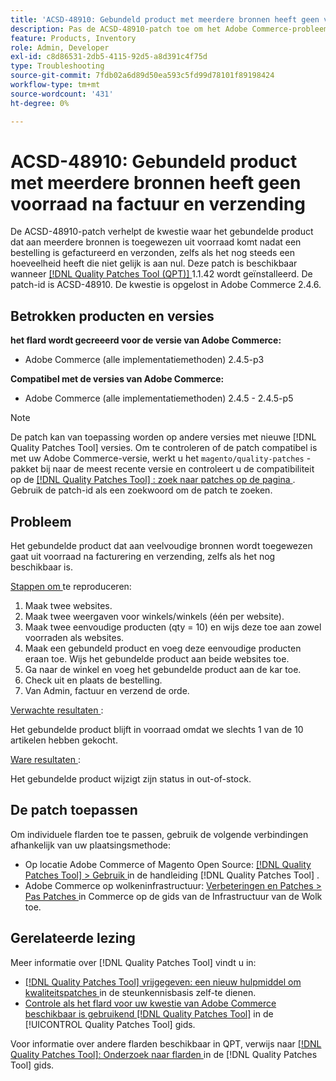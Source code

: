 ```yaml
---
title: 'ACSD-48910: Gebundeld product met meerdere bronnen heeft geen voorraad na factuur en verzending'
description: Pas de ACSD-48910-patch toe om het Adobe Commerce-probleem op te lossen waarbij het gebundelde product dat aan meerdere bronnen is toegewezen, uit voorraad raakt nadat een bestelling is gefactureerd en verzonden, zelfs als het nog steeds een hoeveelheid heeft die niet gelijk is aan nul.
feature: Products, Inventory
role: Admin, Developer
exl-id: c8d86531-2db5-4115-92d5-a8d391c4f75d
type: Troubleshooting
source-git-commit: 7fdb02a6d89d50ea593c5fd99d78101f89198424
workflow-type: tm+mt
source-wordcount: '431'
ht-degree: 0%

---
```


# ACSD-48910: Gebundeld product met meerdere bronnen heeft geen voorraad na factuur en verzending

De ACSD-48910-patch verhelpt de kwestie waar het gebundelde product dat aan meerdere bronnen is toegewezen uit voorraad komt nadat een bestelling is gefactureerd en verzonden, zelfs als het nog steeds een hoeveelheid heeft die niet gelijk is aan nul. Deze patch is beschikbaar wanneer [[!DNL Quality Patches Tool (QPT)] ](https://experienceleague.adobe.com/nl/docs/commerce-operations/tools/quality-patches-tool/quality-patches-tool-to-self-serve-quality-patches) 1.1.42 wordt geïnstalleerd. De patch-id is ACSD-48910. De kwestie is opgelost in Adobe Commerce 2.4.6.

## Betrokken producten en versies

**het flard wordt gecreeerd voor de versie van Adobe Commerce:**

* Adobe Commerce (alle implementatiemethoden) 2.4.5-p3

**Compatibel met de versies van Adobe Commerce:**

* Adobe Commerce (alle implementatiemethoden) 2.4.5 - 2.4.5-p5

>[!NOTE]
>
>De patch kan van toepassing worden op andere versies met nieuwe [!DNL Quality Patches Tool] versies. Om te controleren of de patch compatibel is met uw Adobe Commerce-versie, werkt u het `magento/quality-patches` -pakket bij naar de meest recente versie en controleert u de compatibiliteit op de [[!DNL Quality Patches Tool] : zoek naar patches op de pagina ](https://experienceleague.adobe.com/tools/commerce-quality-patches/index.html?lang=nl-NL) . Gebruik de patch-id als een zoekwoord om de patch te zoeken.

## Probleem

Het gebundelde product dat aan veelvoudige bronnen wordt toegewezen gaat uit voorraad na facturering en verzending, zelfs als het nog beschikbaar is.

<u> Stappen om </u> te reproduceren:

1. Maak twee websites.
1. Maak twee weergaven voor winkels/winkels (één per website).
1. Maak twee eenvoudige producten (qty = 10) en wijs deze toe aan zowel voorraden als websites.
1. Maak een gebundeld product en voeg deze eenvoudige producten eraan toe. Wijs het gebundelde product aan beide websites toe.
1. Ga naar de winkel en voeg het gebundelde product aan de kar toe.
1. Check uit en plaats de bestelling.
1. Van Admin, factuur en verzend de orde.

<u> Verwachte resultaten </u>:

Het gebundelde product blijft in voorraad omdat we slechts 1 van de 10 artikelen hebben gekocht.

<u> Ware resultaten </u>:

Het gebundelde product wijzigt zijn status in out-of-stock.

## De patch toepassen

Om individuele flarden toe te passen, gebruik de volgende verbindingen afhankelijk van uw plaatsingsmethode:

* Op locatie Adobe Commerce of Magento Open Source: [[!DNL Quality Patches Tool] > Gebruik ](/help/tools/quality-patches-tool/usage.md) in de handleiding [!DNL Quality Patches Tool] .
* Adobe Commerce op wolkeninfrastructuur: [ Verbeteringen en Patches > Pas Patches ](https://experienceleague.adobe.com/docs/commerce-cloud-service/user-guide/develop/upgrade/apply-patches.html?lang=nl-NL) in Commerce op de gids van de Infrastructuur van de Wolk toe.

## Gerelateerde lezing

Meer informatie over [!DNL Quality Patches Tool] vindt u in:

* [[!DNL Quality Patches Tool]  vrijgegeven: een nieuw hulpmiddel om kwaliteitspatches ](https://experienceleague.adobe.com/nl/docs/commerce-operations/tools/quality-patches-tool/quality-patches-tool-to-self-serve-quality-patches) in de steunkennisbasis zelf-te dienen.
* [ Controle als het flard voor uw kwestie van Adobe Commerce beschikbaar is gebruikend  [!DNL Quality Patches Tool]](/help/tools/quality-patches-tool/patches-available-in-qpt/check-patch-for-magento-issue-with-magento-quality-patches.md) in de [!UICONTROL Quality Patches Tool] gids.


Voor informatie over andere flarden beschikbaar in QPT, verwijs naar [[!DNL Quality Patches Tool]: Onderzoek naar flarden ](https://experienceleague.adobe.com/tools/commerce-quality-patches/index.html?lang=nl-NL) in de [!DNL Quality Patches Tool] gids.
